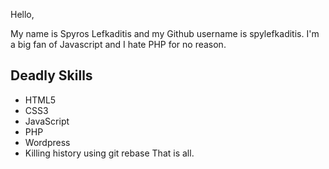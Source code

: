 Hello,

My name is Spyros Lefkaditis and my Github username is spylefkaditis.
I'm a big fan of Javascript and I hate PHP for no reason.

Deadly Skills
----------------
* HTML5
* CSS3
* JavaScript
* PHP
* Wordpress
* Killing history using git rebase
That is all.